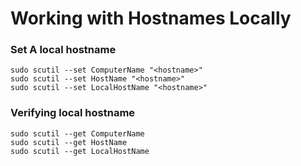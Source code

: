 # Working with Hostnames Locally

### Set A local hostname

```shell
sudo scutil --set ComputerName "<hostname>"
sudo scutil --set HostName "<hostname>"
sudo scutil --set LocalHostName "<hostname>"
```

### Verifying local hostname

```shell
sudo scutil --get ComputerName
sudo scutil --get HostName
sudo scutil --get LocalHostName
```
